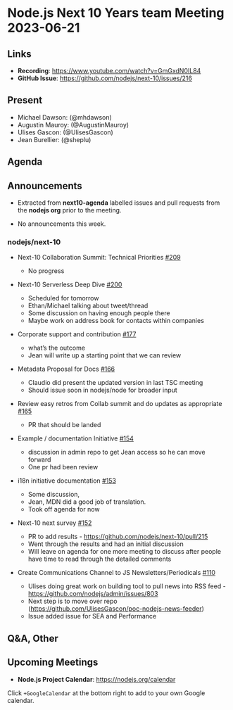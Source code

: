 # Node.js  Next 10 Years team Meeting 2023-06-21

## Links

* **Recording**:  <https://www.youtube.com/watch?v=GmGxdN0IL84>
* **GitHub Issue**: <https://github.com/nodejs/next-10/issues/216>

## Present

* Michael Dawson: (@mhdawson)
* Augustin Mauroy: (@AugustinMauroy)
* Ulises Gascon: (@UlisesGascon)
* Jean Burellier: (@sheplu)

## Agenda

## Announcements

* Extracted from **next10-agenda** labelled issues and pull requests from the **nodejs org** prior to the meeting.

* No announcements this week.

### nodejs/next-10

* Next-10 Collaboration Summit: Technical Priorities [#209](https://github.com/nodejs/next-10/issues/209)
  * No progress

* Next-10 Serverless Deep Dive [#200](https://github.com/nodejs/next-10/issues/200)
  * Scheduled for tomorrow
  * Ethan/Michael talking about tweet/thread
  * Some discussion on having enough people there
  * Maybe work on address book for contacts within companies

* Corporate support and contribution [#177](https://github.com/nodejs/next-10/issues/177)
  * what’s the outcome
  * Jean will write up a starting point that we can review

* Metadata Proposal for Docs [#166](https://github.com/nodejs/next-10/issues/166)
  * Claudio did present the updated version in last TSC meeting
  * Should issue soon in nodejs/node for broader input

* Review easy retros from Collab summit and do updates as appropriate [#165](https://github.com/nodejs/next-10/issues/165)
  * PR that should be landed

* Example / documentation Initiative [#154](https://github.com/nodejs/next-10/issues/154)
  * discussion in admin repo to get Jean access so he can move forward
  * One pr had been review
  
* i18n initiative documentation [#153](https://github.com/nodejs/next-10/issues/153)
  * Some discussion,
  * Jean, MDN did a good job of translation.
  * Took off agenda for now

* Next-10 next survey [#152](https://github.com/nodejs/next-10/issues/152)
  * PR to add results - <https://github.com/nodejs/next-10/pull/215>
  * Went through the results and had an initial discussion
  * Will leave on agenda for one more meeting to discuss after people have time to read through the detailed comments

* Create Communications Channel to JS Newsletters/Periodicals [#110](https://github.com/nodejs/next-10/issues/110)
  * Ulises doing great work on building tool to pull news into RSS feed - <https://github.com/nodejs/admin/issues/803>
  * Next step is to move over repo (<https://github.com/UlisesGascon/poc-nodejs-news-feeder>)
  * Issue added issue for SEA and Performance

## Q&A, Other

## Upcoming Meetings

* **Node.js Project Calendar**: <https://nodejs.org/calendar>

Click `+GoogleCalendar` at the bottom right to add to your own Google calendar.
